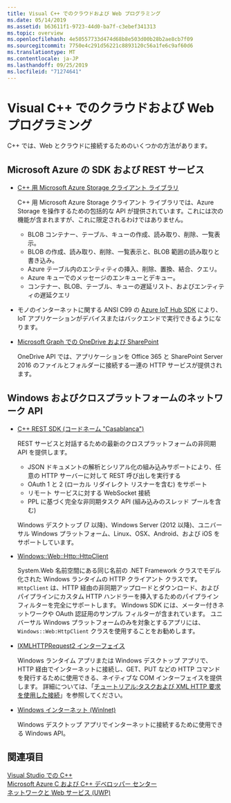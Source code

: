 ```yaml
---
title: Visual C++ でのクラウドおよび Web プログラミング
ms.date: 05/14/2019
ms.assetid: b63611f1-9723-44d0-ba7f-c3ebef341313
ms.topic: overview
ms.openlocfilehash: 4e50557733d474d68b8e503d00b28b2ae8cb7f09
ms.sourcegitcommit: 7750e4c291d56221c8893120c56a1fe6c9af60d6
ms.translationtype: MT
ms.contentlocale: ja-JP
ms.lasthandoff: 09/25/2019
ms.locfileid: "71274641"
---
```

# <a name="cloud-and-web-programming-in-visual-c"></a>Visual C++ でのクラウドおよび Web プログラミング

C++ では、Web とクラウドに接続するためのいくつかの方法があります。

## <a name="microsoft-azure-sdks-and-rest-services"></a>Microsoft Azure の SDK および REST サービス

- [C++ 用 Microsoft Azure Storage クライアント ライブラリ](https://azure.github.io/azure-storage-cpp/)

  C++ 用 Microsoft Azure Storage クライアント ライブラリでは、Azure Storage を操作するための包括的な API が提供されています。これには次の機能が含まれますが、これに限定されるわけではありません。

  - BLOB コンテナー、テーブル、キューの作成、読み取り、削除、一覧表示。
  - BLOB の作成、読み取り、削除、一覧表示と、BLOB 範囲の読み取りと書き込み。
  - Azure テーブル内のエンティティの挿入、削除、置換、結合、クエリ。
  - Azure キューでのメッセージのエンキューとデキュー。
  - コンテナー、BLOB、テーブル、キューの遅延リスト、およびエンティティの遅延クエリ

- モノのインターネットに関する ANSI C99 の [Azure IoT Hub SDK](/azure/iot-hub/iot-hub-devguide-sdks) により、IoT アプリケーションがデバイスまたはバックエンドで実行できるようになります。

- [Microsoft Graph での OneDrive および SharePoint](https://dev.onedrive.com/README.htm)

  OneDrive API では、アプリケーションを Office 365 と SharePoint Server 2016 のファイルとフォルダーに接続する一連の HTTP サービスが提供されます。

## <a name="windows-and-cross-platform-networking-apis"></a>Windows およびクロスプラットフォームのネットワーク API

- [C++ REST SDK (コードネーム "Casablanca")](https://github.com/Microsoft/cpprestsdk)

  REST サービスと対話するための最新のクロスプラットフォームの非同期 API を提供します。

  - JSON ドキュメントの解析とシリアル化の組み込みサポートにより、任意の HTTP サーバーに対して REST 呼び出しを実行する
  - OAuth 1 と 2 (ローカル リダイレクト リスナーを含む) をサポート
  - リモート サービスに対する WebSocket 接続
  - PPL に基づく完全な非同期タスク API (組み込みのスレッド プールを含む)

  Windows デスクトップ (7 以降)、Windows Server (2012 以降)、ユニバーサル Windows プラットフォーム、Linux、OSX、Android、および iOS をサポートしています。

- [Windows::Web::Http::HttpClient](/uwp/api/windows.web.http.httpclient)

  System.Web 名前空間にある同じ名前の .NET Framework クラスでモデル化された Windows ランタイムの HTTP クライアント クラスです。 `HttpClient` は、HTTP 経由の非同期アップロードとダウンロード、およびパイプラインにカスタム HTTP ハンドラーを挿入するためのパイプライン フィルターを完全にサポートします。 Windows SDK には、メーター付きネットワークや OAuth 認証用のサンプル フィルターが含まれています。 ユニバーサル Windows プラットフォームのみを対象とするアプリには、`Windows::Web:HttpClient` クラスを使用することをお勧めします。

- [IXMLHTTPRequest2 インターフェイス](/windows/win32/api/msxml6/nn-msxml6-ixmlhttprequest2)

  Windows ランタイム アプリまたは Windows デスクトップ アプリで、HTTP 経由でインターネットに接続し、GET、PUT などの HTTP コマンドを発行するために使用できる、ネイティブな COM インターフェイスを提供します。 詳細については、「[チュートリアル:タスクおよび XML HTTP 要求を使用した接続](../parallel/concrt/walkthrough-connecting-using-tasks-and-xml-http-requests.md)」を参照してください。

- [Windows インターネット (WinInet)](/windows/win32/WinInet/portal)

  Windows デスクトップ アプリでインターネットに接続するために使用できる Windows API。

## <a name="see-also"></a>関連項目

[Visual Studio での C++](../overview/visual-cpp-in-visual-studio.md) <br/>
[Microsoft Azure C および C++ デベロッパー センター](https://azure.microsoft.com/develop/cpp/) <br/>
[ネットワークと Web サービス (UWP)](/windows/uwp/networking/)
